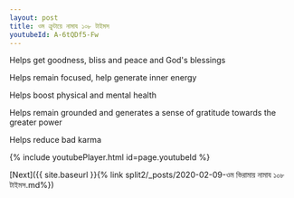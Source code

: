 ```yaml
---
layout: post
title: ওম ক্রুটায়ে নামায ১০৮ টাইমস
youtubeId: A-6tQDf5-Fw
---
```

 
 
Helps get goodness, bliss and peace and God's blessings
 
Helps remain focused, help generate inner energy 
 
Helps boost physical and mental health 
 
Helps remain grounded and generates a sense of gratitude towards the greater power 
 
Helps reduce bad karma
 
 
 
 


{% include youtubePlayer.html id=page.youtubeId %}
 
[Next]({{ site.baseurl }}{% link  split2/_posts/2020-02-09-ওম ভিরামায় নামায ১০৮ টাইমস.md%})
 
